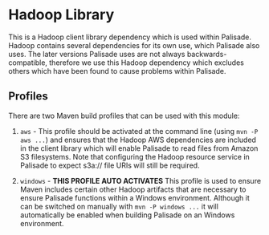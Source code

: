 <!---
Copyright 2019 Crown Copyright

Licensed under the Apache License, Version 2.0 (the "License");
you may not use this file except in compliance with the License.
You may obtain a copy of the License at

  http://www.apache.org/licenses/LICENSE-2.0

Unless required by applicable law or agreed to in writing, software
distributed under the License is distributed on an "AS IS" BASIS,
WITHOUT WARRANTIES OR CONDITIONS OF ANY KIND, either express or implied.
See the License for the specific language governing permissions and
limitations under the License.
--->
# Hadoop Library

This is a Hadoop client library dependency which is used within Palisade. Hadoop contains several dependencies for its own use, which
Palisade also uses. The later versions Palisade uses are not always backwards-compatible, therefore we use this Hadoop dependency which
excludes others which have been found to cause problems within Palisade.

## Profiles
There are two Maven build profiles that can be used with this module:

1. `aws` - This profile should be activated at the command line (using `mvn -P aws ...`) and ensures that the Hadoop AWS
dependencies are included in the client library which will enable Palisade to read files from Amazon S3 filesystems. Note that
configuring the Hadoop resource service in Palisade to expect s3a:// file URIs will still be required.

2. `windows` - **THIS PROFILE AUTO ACTIVATES** This profile is used to ensure Maven includes certain other Hadoop artifacts
that are necessary to ensure Palisade functions within a Windows environment. Although it can be switched on manually with
`mvn -P windows ...` it will automatically be enabled when building Palisade on an Windows environment.